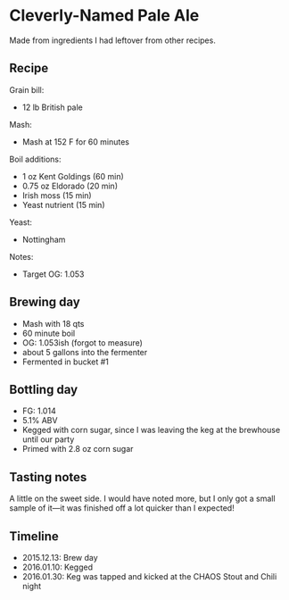 # Cleverly-Named Pale Ale
Made from ingredients I had leftover from other recipes.

## Recipe
Grain bill:
* 12 lb British pale

Mash:
* Mash at 152 F for 60 minutes

Boil additions:
* 1 oz Kent Goldings (60 min)
* 0.75 oz Eldorado (20 min)
* Irish moss (15 min)
* Yeast nutrient (15 min)

Yeast:
* Nottingham

Notes:
* Target OG: 1.053

## Brewing day
* Mash with 18 qts
* 60 minute boil
* OG: 1.053ish (forgot to measure)
* about 5 gallons into the fermenter
* Fermented in bucket #1

## Bottling day
* FG: 1.014
* 5.1% ABV
* Kegged with corn sugar, since I was leaving the keg at the brewhouse until our party
* Primed with 2.8 oz corn sugar

## Tasting notes
A little on the sweet side. I would have noted more, but I only got a small sample of it—it was finished off a lot quicker than I expected!

## Timeline
* 2015.12.13: Brew day
* 2016.01.10: Kegged
* 2016.01.30: Keg was tapped and kicked at the CHAOS Stout and Chili night
